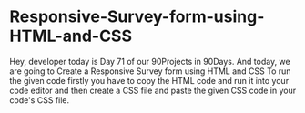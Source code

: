 # Responsive-Survey-form-using-HTML-and-CSS
Hey, developer today is Day 71 of our 90Projects in 90Days. And today, we are going to Create a Responsive Survey form using HTML and CSS  To run the given code firstly you have to copy the HTML code and run it into your code editor and then create a CSS file and paste the given CSS code in your code's CSS file.
